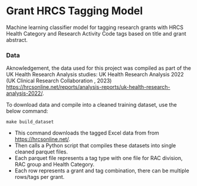 # Grant HRCS Tagging Model
Machine learning classifier model for tagging research grants with HRCS Health Category and Research Activity Code tags based on title and grant abstract.

### Data
Aknowledgement, the data used for this project was compiled as part of the UK Health Research Analysis studies: UK Health Research Analysis 2022 (UK Clinical Research Collaboration , 2023) https://hrcsonline.net/reports/analysis-reports/uk-health-research-analysis-2022/.

To download data and compile into a cleaned training dataset, use the below command:
```shell
make build_dataset
```
- This command downloads the tagged Excel data from from https://hrcsonline.net/.
- Then calls a Python script that compiles these datasets into single cleaned parquet files.
- Each parquet file represents a tag type with one file for RAC division, RAC group and Health Category.
- Each row represents a grant and tag combination, there can be multiple rows/tags per grant.
